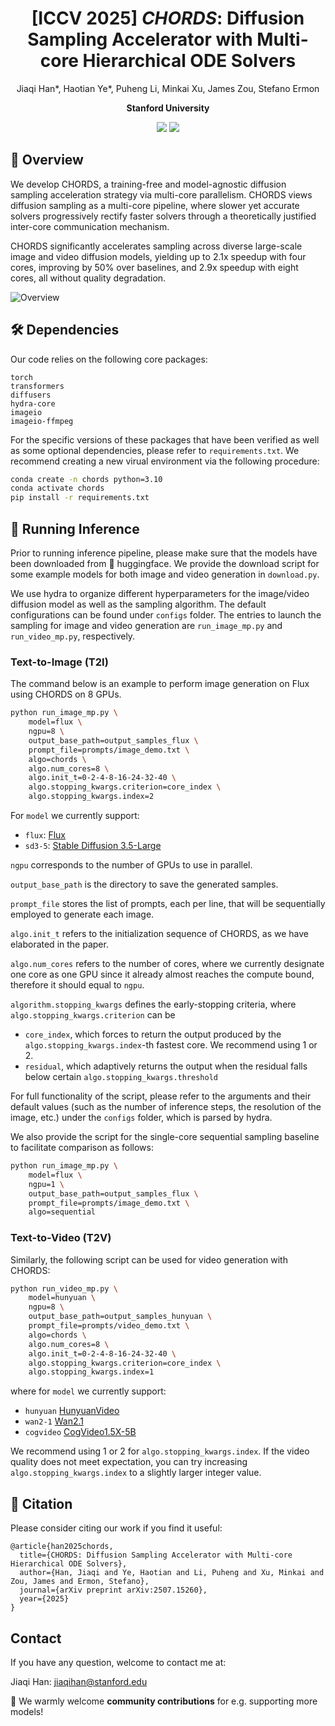 <div align=center>
  
# [ICCV 2025] *CHORDS*: Diffusion Sampling Accelerator with Multi-core Hierarchical ODE Solvers

Jiaqi Han*, Haotian Ye*, Puheng Li, Minkai Xu, James Zou, Stefano Ermon

**Stanford University**

<p>
<a href='https://arxiv.org/abs/2507.15260'><img src='https://img.shields.io/static/v1?&logo=arxiv&label=Paper&message=Arxiv:CHORDS&color=B31B1B'></a>
<a href='https://hanjq17.github.io/CHORDS/'><img src='https://img.shields.io/badge/Project-Page-blue'></a>
</p>

</div>


## 🎯 Overview

We develop CHORDS, a training-free and model-agnostic diffusion sampling acceleration strategy via multi-core parallelism. CHORDS views diffusion sampling as a multi-core pipeline, where slower yet accurate solvers progressively rectify faster solvers through a theoretically justified inter-core communication mechanism.

CHORDS significantly accelerates sampling across diverse large-scale image and video diffusion models, yielding up to 2.1x speedup with four cores, improving by 50% over baselines, and 2.9x speedup with eight cores, all without quality degradation.

![Overview](assets/chords-video.gif "Overview")

## 🛠 Dependencies

Our code relies on the following core packages:
```
torch
transformers
diffusers
hydra-core
imageio
imageio-ffmpeg
```
For the specific versions of these packages that have been verified as well as some optional dependencies, please refer to `requirements.txt`. We recommend creating a new virual environment via the following procedure:
```bash
conda create -n chords python=3.10
conda activate chords
pip install -r requirements.txt
```

## 🚀 Running Inference

Prior to running inference pipeline, please make sure that the models have been downloaded from 🤗 huggingface. We provide the download script for some example models for both image and video generation in `download.py`.


We use hydra to organize different hyperparameters for the image/video diffusion model as well as the sampling algorithm. The default configurations can be found under `configs` folder. The entries to launch the sampling for image and video generation are `run_image_mp.py` and `run_video_mp.py`, respectively.


### Text-to-Image (T2I)

The command below is an example to perform image generation on Flux using CHORDS on 8 GPUs.

```bash
python run_image_mp.py \
    model=flux \
    ngpu=8 \
    output_base_path=output_samples_flux \
    prompt_file=prompts/image_demo.txt \
    algo=chords \
    algo.num_cores=8 \
    algo.init_t=0-2-4-8-16-24-32-40 \
    algo.stopping_kwargs.criterion=core_index \
    algo.stopping_kwargs.index=2
```

For `model` we currently support:
- `flux`: [Flux](https://huggingface.co/black-forest-labs/FLUX.1-dev)
- `sd3-5`: [Stable Diffusion 3.5-Large](https://huggingface.co/stabilityai/stable-diffusion-3.5-large)

 `ngpu` corresponds to the number of GPUs to use in parallel.
 
 `output_base_path` is the directory to save the generated samples.
 
 `prompt_file` stores the list of prompts, each per line, that will be sequentially employed to generate each image.

`algo.init_t` refers to the initialization sequence of CHORDS, as we have elaborated in the paper.

`algo.num_cores` refers to the number of cores, where we currently designate one core as one GPU since it already almost reaches the compute bound, therefore it should equal to `ngpu`.

`algorithm.stopping_kwargs` defines the early-stopping criteria, where `algo.stopping_kwargs.criterion` can be 
- `core_index`, which forces to return the output produced by the `algo.stopping_kwargs.index`-th fastest core. We recommend using 1 or 2.
- `residual`, which adaptively returns the output when the residual falls below certain `algo.stopping_kwargs.threshold`

For full functionality of the script, please refer to the arguments and their default values (such as the number of inference steps, the resolution of the image, etc.) under the `configs` folder, which is parsed by hydra.

We also provide the script for the single-core sequential sampling baseline to facilitate comparison as follows:

```bash
python run_image_mp.py \
    model=flux \
    ngpu=1 \
    output_base_path=output_samples_flux \
    prompt_file=prompts/image_demo.txt \
    algo=sequential
```

### Text-to-Video (T2V)

Similarly, the following script can be used for video generation with CHORDS:

```bash
python run_video_mp.py \
    model=hunyuan \
    ngpu=8 \
    output_base_path=output_samples_hunyuan \
    prompt_file=prompts/video_demo.txt \
    algo=chords \
    algo.num_cores=8 \
    algo.init_t=0-2-4-8-16-24-32-40 \
    algo.stopping_kwargs.criterion=core_index \
    algo.stopping_kwargs.index=1
```
where for `model` we currently support:
- `hunyuan` [HunyuanVideo](https://huggingface.co/hunyuanvideo-community/HunyuanVideo)
- `wan2-1` [Wan2.1](https://huggingface.co/Wan-AI/Wan2.1-T2V-14B-Diffusers)
- `cogvideo` [CogVideo1.5X-5B](https://huggingface.co/zai-org/CogVideoX1.5-5B)

We recommend using 1 or 2 for `algo.stopping_kwargs.index`. If the video quality does not meet expectation, you can try increasing `algo.stopping_kwargs.index` to a slightly larger integer value.


## 📌 Citation

Please consider citing our work if you find it useful:
```
@article{han2025chords,
  title={CHORDS: Diffusion Sampling Accelerator with Multi-core Hierarchical ODE Solvers},
  author={Han, Jiaqi and Ye, Haotian and Li, Puheng and Xu, Minkai and Zou, James and Ermon, Stefano},
  journal={arXiv preprint arXiv:2507.15260},
  year={2025}
}
```

## Contact

If you have any question, welcome to contact me at:

Jiaqi Han: jiaqihan@stanford.edu

🧩 We warmly welcome **community contributions** for e.g. supporting more models!

